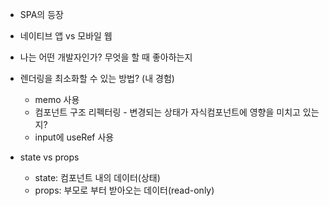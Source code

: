 
- SPA의 등장
- 네이티브 앱 vs 모바일 웹

- 나는 어떤 개발자인가? 무엇을 할 때 좋아하는지

- 렌더링을 최소화할 수 있는 방법? (내 경험)
	- memo 사용
	- 컴포넌트 구조 리펙터링 - 변경되는 상태가 자식컴포넌트에 영향을 미치고 있는지?
	- input에 useRef 사용

- state vs props
	- state: 컴포넌트 내의 데이터(상태)
	- props: 부모로 부터 받아오는 데이터(read-only)


